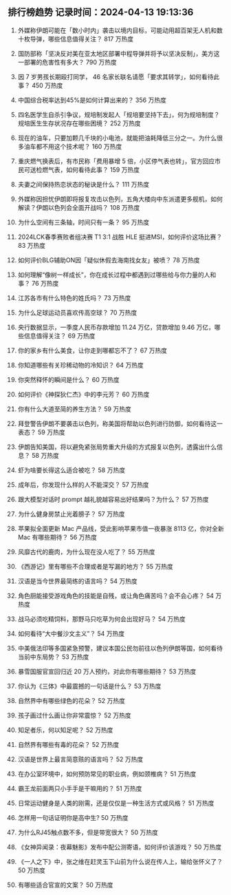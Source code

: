 
## 排行榜趋势 记录时间：2024-04-13 19:13:36
  
  1. 外媒称伊朗可能在「数小时内」袭击以境内目标，可能动用超百架无人机和数十枚导弹，哪些信息值得关注？ 817 万热度
    
  2. 国防部称「坚决反对美在亚太地区部署中程导弹并将予以坚决反制」，美方这一部署的危害性有多大？ 790 万热度
    
  3. 因 7 岁男孩长期殴打同学， 46 名家长联名请愿「要求其转学」，如何看待此事？ 450 万热度
    
  4. 中国综合税率达到45%是如何计算出来的？ 356 万热度
    
  5. 四名医学生自杀引争议，规培制发起人「规培要坚持下去」，何为规培制度？规培医生生存状况存在哪些困境？ 252 万热度
    
  6. 现在的油车，只要加颗几千块的小电池，就能把油耗降低三分之一。为什么很多油车都不用这个技术呢？ 160 万热度
    
  7. 重庆燃气换表后，有市民称「费用暴增 5 倍，小区停气表也转」，官方回应市民可送检燃气表，如何看待此事？ 159 万热度
    
  8. 夫妻之间保持热恋状态的秘诀是什么？ 111 万热度
    
  9. 外媒称因担忧伊朗即将报复攻击以色列，五角大楼向中东派遣更多舰机，如何解读？伊朗以色列会全面开战吗？ 108 万热度
    
  10. 为什么空间有三条轴，时间只有一条？ 95 万热度
    
  11. 2024LCK春季赛败者组决赛 T1 3:1 战胜 HLE 挺进MSI，如何评价这场比赛？ 83 万热度
    
  12. 如何评价BLG辅助ON因「疑似休假去海南找女友」被喷？ 78 万热度
    
  13. 如何理解“像树一样成长”，你在成长过程中都遇到过哪些给与你力量的人和事？ 76 万热度
    
  14. 江苏各市有什么特色的姓氏吗？ 73 万热度
    
  15. 为什么足球运动员喜欢传高空球？ 70 万热度
    
  16. 央行数据显示，一季度人民币存款增加 11.24 万亿，贷款增加 9.46 万亿，哪些信息值得关注？ 69 万热度
    
  17. 你的家乡有什么美食，让你走到哪都忘不了？ 67 万热度
    
  18. 你知道哪些有关珍稀动物的冷知识？ 64 万热度
    
  19. 你突然释怀的瞬间是什么？ 60 万热度
    
  20. 如何评价《神探狄仁杰》中的李元芳？ 60 万热度
    
  21. 你有什么大道至简的养生方法？ 59 万热度
    
  22. 拜登警告伊朗不要袭击以色列，称美国将帮助以色列进行防御，如何看待这一表态？ 59 万热度
    
  23. 伊朗告知美国，将以避免紧张局势重大升级的方式报复以色列，透露出什么信息？ 58 万热度
    
  24. 虾为啥要长得这么适合被吃？ 58 万热度
    
  25. 成年后，你发现什么样的人不能深交？ 57 万热度
    
  26. 跟大模型对话时 prompt 越礼貌越容易出好结果吗？为什么？ 57 万热度
    
  27. 为什么健身房禁止光着膀子？ 57 万热度
    
  28. 苹果拟全面更新 Mac 产品线，受此影响苹果市值一夜暴涨 8113 亿，你对全新 Mac 有哪些期待？ 56 万热度
    
  29. 风靡古代的鹿肉，为什么现在没人吃了？ 55 万热度
    
  30. 《西游记》里有哪些不合理或者是写漏的地方？ 55 万热度
    
  31. 汉语是当今世界最简练的语言吗？ 54 万热度
    
  32. 角色厨能接受游戏角色的技能是自残，或让角色痛苦吗？会不会心疼？ 54 万热度
    
  33. 战马必须吃精饲料，那野马只吃草为何会出现好马？ 54 万热度
    
  34. 如何看待“大中餐沙文主义”？ 54 万热度
    
  35. 中美俄法印等多国紧急预警，建议本国公民勿前往以色列伊朗等国，如何看待当前中东局势？ 53 万热度
    
  36. 暴雪国服官宣回归近 20 万人预约，对此你有哪些期待？ 53 万热度
    
  37. 你认为《三体》中最震撼的一句话是什么？ 53 万热度
    
  38. 自然界中有哪些绿色的花朵？ 52 万热度
    
  39. 孩子画过什么画让你非常震惊？ 52 万热度
    
  40. 知足者乐，何以知足呢？ 52 万热度
    
  41. 自然界有哪些有毒的花朵？ 52 万热度
    
  42. 汉语是世界上最言简意赅的语言吗？ 52 万热度
    
  43. 在办公室环境中，如何预防常见的职业病，例如颈椎病？ 51 万热度
    
  44. 霸王龙前面两只小手手是干嘛用的？ 51 万热度
    
  45. 日常运动健身是人类的刚需，还是仅仅是一种生活方式或风格？ 51 万热度
    
  46. 怎样用一句话证明你是高中生? 50 万热度
    
  47. 为什么RJ45触点数不多，但是带宽很大？ 50 万热度
    
  48. 《女神异闻录：夜幕魅影》发布中配公测寄语，如何评价该游戏？ 50 万热度
    
  49. 《一人之下》中，张之维在赶灵玉下山前为什么说在传人上，输给张怀义了？ 50 万热度
    
  50. 有哪些适合官宣的文案？ 50 万热度
    